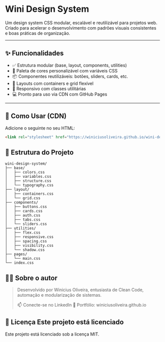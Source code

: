 # Wini Design System

Um design system CSS modular, escalável e reutilizável para projetos web. Criado para acelerar o desenvolvimento com padrões visuais consistentes e boas práticas de organização.

---

## ✨ Funcionalidades

- ✅ Estrutura modular (base, layout, components, utilities)
- 🎨 Paleta de cores personalizável com variáveis CSS
- 📦 Componentes reutilizáveis: botões, sliders, cards, etc.
- 🧩 Layouts com containers e grid flexível
- 📱 Responsivo com classes utilitárias
- 💻 Pronto para uso via CDN com GitHub Pages

---

## 🚀 Como Usar (CDN)

Adicione o seguinte no seu HTML:

```html
<link rel="stylesheet" href="https://winiciusoliveira.github.io/wini-design-system/index.css" />
```

## 📁 Estrutura do Projeto
```
wini-design-system/
├── base/
│   ├── colors.css
│   ├── variables.css
│   ├── structure.css
│   └── typography.css
├── layout/
│   ├── containers.css
│   └── grid.css
├── components/
│   ├── buttons.css
│   ├── cards.css
│   ├── auth.css
│   ├── tabs.css
│   └── sliders.css
├── utilities/
│   ├── flex.css
│   ├── responsive.css
│   ├── spacing.css
│   ├── visibility.css
│   └── shadow.css
├── pages/
│   └── main.css
└── index.css
```

## 👨‍💻 Sobre o autor 
> Desenvolvido por Winicius Oliveira, entusiasta de Clean Code, automação e modularização de sistemas.
> 
> 📫 Conecte-se no LinkedIn
> 📂 Portfólio: winiciusoliveira.github.io

## 📄 Licença Este projeto está licenciado
Este projeto está licenciado sob a licença MIT.